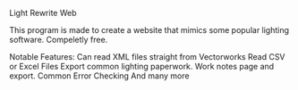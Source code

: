 Light Rewrite Web

This program is made to create a website that mimics some popular lighting software.
Compeletly free.

Notable Features:
Can read XML files straight from Vectorworks
Read CSV or Excel Files
Export common lighting paperwork.
Work notes page and export.
Common Error Checking
And many more
